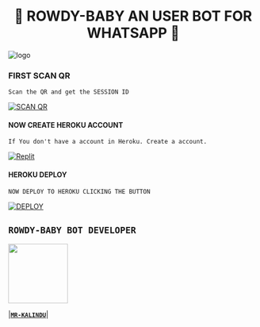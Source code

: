 <h1 align="center"><b>👸 ROWDY-BABY AN USER BOT FOR WHATSAPP 👸</b></h1>

![logo](https://i.ibb.co/P6zqX6B/b5e0d941-c219-47ea-b2fe-124246d2594b.jpg)


### FIRST SCAN QR

    Scan the QR and get the SESSION ID
<a href='https://mr-kalindu-qr.onrender.com/' target="_blank"><img alt='SCAN QR' src='https://img.shields.io/badge/Scan_qr-100000?style=for-the-badge&logo=scan&logoColor=white&labelColor=black&color=black'/></a>



#### NOW CREATE HEROKU ACCOUNT 

    If You don't have a account in Heroku. Create a account.
   
<a href='https://heroku.com' target="_blank"><img alt='Replit' src='https://img.shields.io/badge/-Create-black?style=for-the-badge&logo=heroku'/></a>



    
    

#### HEROKU DEPLOY

    NOW DEPLOY TO HEROKU CLICKING THE BUTTON 
<a href='https://heroku.com/deploy?template=https://github.com/MR-KALINDU/ROWDY-BABY-MD-V2' target="_blank"><img alt='DEPLOY' src='https://img.shields.io/badge/-DEPLOY-black?style=for-the-badge&logo=heroku'/></a>



  ## **`ROWDY-BABY BOT DEVELOPER`**


   <a href="https://github.com/MR-KALINDU/"><img src="https://avatars.githubusercontent.com/u/132440655?s=400&u=ad99f3d61910d16d6979c089587618e56b3cffc9&v=4" width=120 height=120></a>   

|**[`MR-KALINDU`](https://github.com/MR-KALINDU)**|

